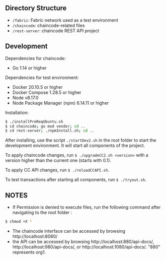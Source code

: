 ## Directory Structure

- `/fabric`: Fabric network used as a test environment
- `/chaincode`: chaincode-related files
- `/rest-server`: chaincode REST API project

## Development

Dependencies for chaincode:

- Go 1.14 or higher

Dependencies for test environment:

- Docker 20.10.5 or higher
- Docker Compose 1.28.5 or higher
- Node v8.17.0
- Node Package Manager (npm) 6.14.11 or higher

Installation:

```bash
$ ./installPreReqUbuntu.sh
$ cd chaincode; go mod vendor; cd ..
$ cd rest-server; ./npmInstall.sh; cd ..
```

After installing, use the script `./startDev2.sh` in the root folder to start the development environment. It will
start all components of the project.

To apply chaincode changes, run `$ ./upgradeCC2.sh <version>` with a version higher than the current one (starts with 0.1).

To apply CC API changes, run `$ ./reloadCCAPI.sh`.

To test transactions after starting all components, run `$ ./tryout.sh`.

## NOTES

- If Permission is denied to execute files, run the following command after navigating to the root folder :

```bash
$ chmod +X *
```
- The chaincode interface can be accessed by browsing http://localhost:8080/
- the API can be accessed by browsing http://localhost:880/api-docs/, http://localhost:980/api-docs/, or http://localhost:1080/api-docs/. "880" represents org1.
